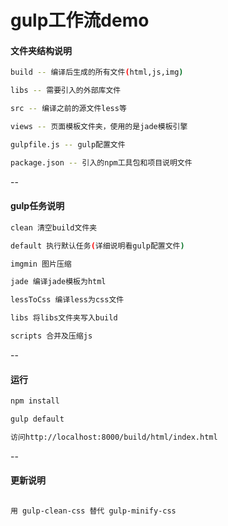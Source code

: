# gulp工作流demo



#### **文件夹结构说明**

```sh
build -- 编译后生成的所有文件(html,js,img)  

libs -- 需要引入的外部库文件  

src -- 编译之前的源文件less等

views -- 页面模板文件夹，使用的是jade模板引擎

gulpfile.js -- gulp配置文件

package.json -- 引入的npm工具包和项目说明文件
```

--


#### **gulp任务说明**

```sh
clean 清空build文件夹

default 执行默认任务(详细说明看gulp配置文件)

imgmin 图片压缩

jade 编译jade模板为html

lessToCss 编译less为css文件

libs 将libs文件夹写入build

scripts 合并及压缩js
```

--


#### **运行**

```sh
npm install

gulp default

访问http://localhost:8000/build/html/index.html
```

--


#### **更新说明**

```sh

用 gulp-clean-css 替代 gulp-minify-css
```
